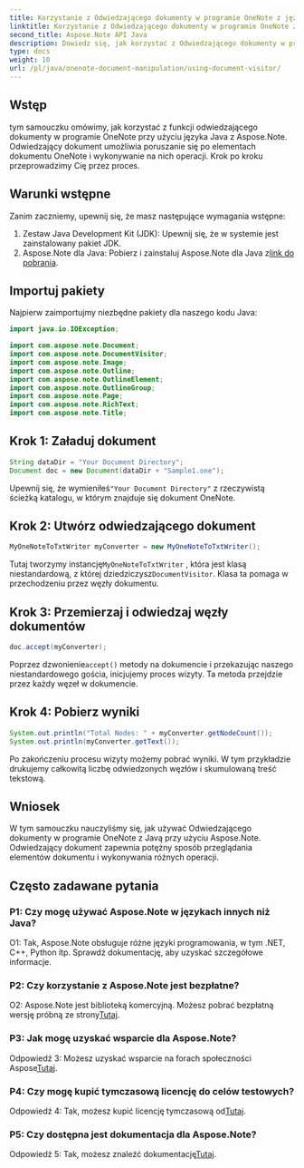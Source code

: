 ```yaml
---
title: Korzystanie z Odwiedzającego dokumenty w programie OneNote z językiem Java
linktitle: Korzystanie z Odwiedzającego dokumenty w programie OneNote z językiem Java
second_title: Aspose.Note API Java
description: Dowiedz się, jak korzystać z Odwiedzającego dokumenty w programie OneNote przy użyciu języka Java z Aspose.Note. Płynnie przeglądaj i manipuluj dokumentami programu OneNote.
type: docs
weight: 10
url: /pl/java/onenote-document-manipulation/using-document-visitor/
---
```

## Wstęp

tym samouczku omówimy, jak korzystać z funkcji odwiedzającego dokumenty w programie OneNote przy użyciu języka Java z Aspose.Note. Odwiedzający dokument umożliwia poruszanie się po elementach dokumentu OneNote i wykonywanie na nich operacji. Krok po kroku przeprowadzimy Cię przez proces.

## Warunki wstępne

Zanim zaczniemy, upewnij się, że masz następujące wymagania wstępne:

1. Zestaw Java Development Kit (JDK): Upewnij się, że w systemie jest zainstalowany pakiet JDK.
2. Aspose.Note dla Java: Pobierz i zainstaluj Aspose.Note dla Java z[link do pobrania](https://releases.aspose.com/note/java/).

## Importuj pakiety

Najpierw zaimportujmy niezbędne pakiety dla naszego kodu Java:

```java
import java.io.IOException;

import com.aspose.note.Document;
import com.aspose.note.DocumentVisitor;
import com.aspose.note.Image;
import com.aspose.note.Outline;
import com.aspose.note.OutlineElement;
import com.aspose.note.OutlineGroup;
import com.aspose.note.Page;
import com.aspose.note.RichText;
import com.aspose.note.Title;
```

## Krok 1: Załaduj dokument

```java
String dataDir = "Your Document Directory";
Document doc = new Document(dataDir + "Sample1.one");
```

 Upewnij się, że wymieniłeś`"Your Document Directory"` z rzeczywistą ścieżką katalogu, w którym znajduje się dokument OneNote.

## Krok 2: Utwórz odwiedzającego dokument

```java
MyOneNoteToTxtWriter myConverter = new MyOneNoteToTxtWriter();
```

 Tutaj tworzymy instancję`MyOneNoteToTxtWriter` , która jest klasą niestandardową, z której dziedziczysz`DocumentVisitor`. Klasa ta pomaga w przechodzeniu przez węzły dokumentu.

## Krok 3: Przemierzaj i odwiedzaj węzły dokumentów

```java
doc.accept(myConverter);
```

 Poprzez dzwonienie`accept()` metody na dokumencie i przekazując naszego niestandardowego gościa, inicjujemy proces wizyty. Ta metoda przejdzie przez każdy węzeł w dokumencie.

## Krok 4: Pobierz wyniki

```java
System.out.println("Total Nodes: " + myConverter.getNodeCount());
System.out.println(myConverter.getText());
```

Po zakończeniu procesu wizyty możemy pobrać wyniki. W tym przykładzie drukujemy całkowitą liczbę odwiedzonych węzłów i skumulowaną treść tekstową.

## Wniosek

W tym samouczku nauczyliśmy się, jak używać Odwiedzającego dokumenty w programie OneNote z Javą przy użyciu Aspose.Note. Odwiedzający dokument zapewnia potężny sposób przeglądania elementów dokumentu i wykonywania różnych operacji.

## Często zadawane pytania

### P1: Czy mogę używać Aspose.Note w językach innych niż Java?

O1: Tak, Aspose.Note obsługuje różne języki programowania, w tym .NET, C++, Python itp. Sprawdź dokumentację, aby uzyskać szczegółowe informacje.

### P2: Czy korzystanie z Aspose.Note jest bezpłatne?

 O2: Aspose.Note jest biblioteką komercyjną. Możesz pobrać bezpłatną wersję próbną ze strony[Tutaj](https://releases.aspose.com/).

### P3: Jak mogę uzyskać wsparcie dla Aspose.Note?

 Odpowiedź 3: Możesz uzyskać wsparcie na forach społeczności Aspose[Tutaj](https://forum.aspose.com/c/note/28).

### P4: Czy mogę kupić tymczasową licencję do celów testowych?

 Odpowiedź 4: Tak, możesz kupić licencję tymczasową od[Tutaj](https://purchase.aspose.com/temporary-license/).

### P5: Czy dostępna jest dokumentacja dla Aspose.Note?

 Odpowiedź 5: Tak, możesz znaleźć dokumentację[Tutaj](https://reference.aspose.com/note/java/).